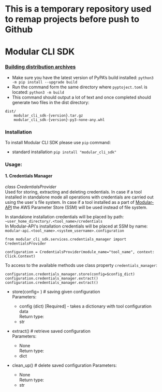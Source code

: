 # This is a temporary repository used to remap projects before push to Github

# Modular CLI SDK


### [Building distribution archives](https://packaging.python.org/en/latest/tutorials/packaging-projects/#generating-distribution-archives)
- Make sure you have the latest version of PyPA’s build installed: `python3 -m pip install --upgrade build`
- Run the command form the same directory where `pyptoject.toml` is located: `python3 -m build`
- This command should output a lot of text and once completed should generate two files in the dist directory:
```
dist/
    modular_cli_sdk-{version}.tar.gz
    modular_cli_sdk-{version}-py3-none-any.whl
```

### Installation
To install Modular CLI SDK please use `pip` command:
* standard installation `pip install "modular_cli_sdk"`

### Usage:
#### 1. Credentials Manager
_class CredentialsProvider_  
Used for storing, extracting and deleting credentials. In case if a tool installed in 
standalone mode all operations with credentials are carried out using the user`s 
file system. In case if a tool installed as a part of 
[Modular-API](https://git.epam.com/epmc-eoos/m3-modular-admin) the AWS Parameter 
Store (SSM) will be used instead of file system.  

In standalone installation credentials will be placed by path: 
`~user_home_directory/.<tool_name>/credentials`  
In Modular-API's installation credentials will be placed at SSM by name: 
`modular-api.<tool_name>.<system_username>.configuration`
```
from modular_cli_sdk.services.credentials_manager import CredentialsProvider

configuration = CredentialsProvider(module_name="tool_name", context: Click.Context)
```

To access to the available methods use class property `credentials_manager`:
```
configuration.credentials_manager.store(config=$config_dict)
configuration.credentials_manager.extract()
configuration.credentials_manager.extract()
```

* store(config= ) # saving given configuration  
  Parameters:
  * config (dict) [Required] - takes a dictionary with tool configuration data  
  Return type:
  * str  

* extract() # retrieve saved configuration  
  Parameters:
  * None  
  Return type:
  * dict

* clean_up() # delete saved configuration 
  Parameters:
  * None  
  Return type:
  * str  
  